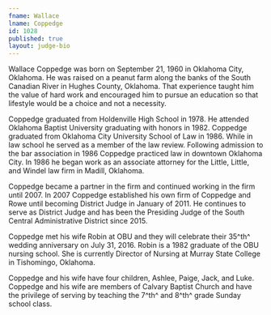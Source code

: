```yaml
---
fname: Wallace
lname: Coppedge
id: 1028
published: true
layout: judge-bio
---
```

Wallace Coppedge was born on September 21, 1960 in Oklahoma City,
Oklahoma. He was raised on a peanut farm along the banks of the South
Canadian River in Hughes County, Oklahoma. That experience taught him
the value of hard work and encouraged him to pursue an education so that
lifestyle would be a choice and not a necessity.

Coppedge graduated from Holdenville High School in 1978. He attended
Oklahoma Baptist University graduating with honors in 1982. Coppedge
graduated from Oklahoma City University School of Law in 1986. While in
law school he served as a member of the law review. Following admission
to the bar association in 1986 Coppedge practiced law in downtown
Oklahoma City. In 1986 he began work as an associate attorney for the
Little, Little, and Windel law firm in Madill, Oklahoma.

Coppedge became a partner in the firm and continued working in the firm
until 2007. In 2007 Coppedge established his own firm of Coppedge and
Rowe until becoming District Judge in January of 2011. He continues to
serve as District Judge and has been the Presiding Judge of the South
Central Administrative District since 2015.

Coppedge met his wife Robin at OBU and they will celebrate their 35^th^
wedding anniversary on July 31, 2016. Robin is a 1982 graduate of the
OBU nursing school. She is currently Director of Nursing at Murray State
College in Tishomingo, Oklahoma.

Coppedge and his wife have four children, Ashlee, Paige, Jack, and Luke.
Coppedge and his wife are members of Calvary Baptist Church and have the
privilege of serving by teaching the 7^th^ and 8^th^ grade Sunday school
class.
